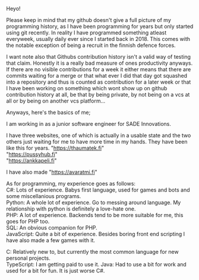 Heyo!  

Please keep in mind that my github doesn't give a full picture of my programming history, as I have been programming for years but only started using git recently. In reality I have programmed something atleast everyweek, usually daily ever since I started back in 2018. This comes with the notable exception of being a recruit in the finnish defence forces.  

I want note also that Githubs contribution history isn't a valid way of testing that claim. Honestly it is a really bad measure of ones productivity anyways. If there are no visible contributions for a week it either means that there are commits waiting for a merge or that what ever I did that day got squashed into a repository and thus is counted as contribution for a later week or that I have been working on something which wont show up on github contribution history at all, be that by being private, by not being on a vcs at all or by being on another vcs platform...

Anyways, here's the basics of me;  

I am working in as a junior software engineer for SADE Innovations.  

I have three websites, one of which is actually in a usable state and the two others just waiting for me to have more time in my hands. They have been like this for years.
"https://thaumatek.fi"  
"https://pussyhub.fi"  
"https://ankkapeli.fi"  

I have also made "https://avaratmi.fi"

As for programming, my experience goes as follows:  
C#: Lots of experience. Babys first language, used for games and bots and some miscellanious programs.  
Python: A whole lot of experience. Go to messing around language. My relationship with python is definitely a love-hate one.  
PHP: A lot of experience. Backends tend to be more suitable for me, this goes for PHP too.  
SQL: An obvious companion for PHP.  
JavaScript: Quite a bit of experience. Besides boring front end scripting I have also made a few games with it.  

C: Relatively new to, but currently the most common language for new personal projects.  
TypeScript: I am getting paid to use it.
Java: Had to use a bit for work and used for a bit for fun. It is just worse C#.
